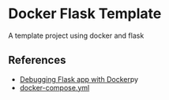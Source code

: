 # Docker Flask Template
A template project using docker and flask


## References

- [Debugging Flask app with Docker](https://waqqas.medium.com/debugging-flask-app-within-docker-12edf9321fd7)py
- [docker-compose.yml](https://docs.docker.com/compose/compose-file/compose-file-v3/)
